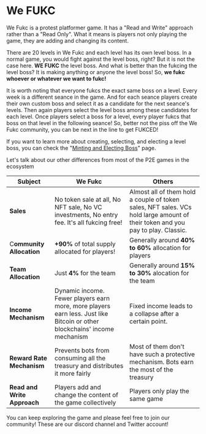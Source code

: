 # We FUKC

We Fukc is a protest platformer game. It has a "Read and Write" approach rather than a "Read Only". What it means is players not only playing the game, they are adding and changing its content.&#x20;

There are 20 levels in We Fukc and each level has its own level boss. In a normal game, you would fight against the level boss, right? But it is not the case here. **WE FUKC** the level boss. And what is better than the fukcing the level boss? It is making anything or anyone the level boss! So, **we fukc whoever or whatever we want to fukc!**

It is worth noting that everyone fukcs the exact same boss on a level. Every week is a different seance in the game. And for each seance players create their own custom boss and select it as a candidate for the next seance's levels. Then again players select the level boss among these candidates for each level. Once players select a boss for a level, every player fukcs that boss on that level in the following seance! So, better not the piss off the We Fukc community, you can be next in the line to get FUKCED!

If you want to learn more about creating, selecting, and electing a level boss, you can check the "[Minting and Electing Boss](tokenomics/minting-and-electing-boss.md)" page.&#x20;

Let's talk about our other differences from most of the P2E games in the ecosystem

| Subject                     | We Fukc                                                                                                                   | Others                                                                                                                         |
| --------------------------- | ------------------------------------------------------------------------------------------------------------------------- | ------------------------------------------------------------------------------------------------------------------------------ |
| **Sales**                   | No token sale at all, No NFT sale, No VC investments, No entry fee. It's all fukcing free!                                | Almost all of them hold a couple of token sales, NFT sales. VCs hold large amount of their token and you pay to play. Classic. |
| C**ommunity Allocation**    | **+90%** of total supply allocated for players!                                                                           | Generally around **40% to 60%** allocation for players                                                                         |
| **Team Allocation**         | Just **4%** for the team                                                                                                  | Generally around **15% to 30%** alocation for the team                                                                         |
| **Income Mechanism**        | Dynamic income. Fewer players earn more, more players earn less. Just like Bitcoin or other blockchains' income mechanism | Fixed income leads to a collapse after a certain point.                                                                        |
| **Reward Rate Mechanism**   | Prevents bots from consuming all the treasury and distributes it more fairly                                              | Most of them don't have such a protective mechanism. Bots earn the most of the treasury                                        |
| **Read and Write Approach** | Players add and change the content of the game collectively                                                               | Players only play the same game                                                                                                |

You can keep exploring the game and please feel free to join our community! These are our discord channel and Twitter account!
